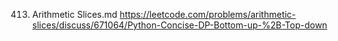 413. Arithmetic Slices.md
	https://leetcode.com/problems/arithmetic-slices/discuss/671064/Python-Concise-DP-Bottom-up-%2B-Top-down

